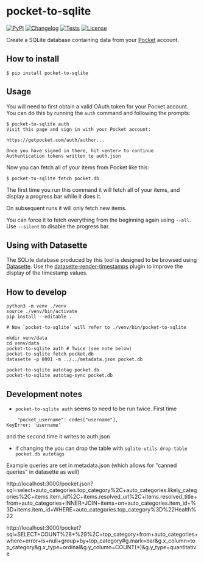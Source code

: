 # pocket-to-sqlite

[![PyPI](https://img.shields.io/pypi/v/pocket-to-sqlite.svg)](https://pypi.org/project/pocket-to-sqlite/)
[![Changelog](https://img.shields.io/github/v/release/dogsheep/pocket-to-sqlite?include_prereleases&label=changelog)](https://github.com/dogsheep/pocket-to-sqlite/releases)
[![Tests](https://github.com/dogsheep/pocket-to-sqlite/workflows/Test/badge.svg)](https://github.com/dogsheep/pocket-to-sqlite/actions?query=workflow%3ATest)
[![License](https://img.shields.io/badge/license-Apache%202.0-blue.svg)](https://github.com/dogsheep/pocket-to-sqlite/blob/main/LICENSE)

Create a SQLite database containing data from your [Pocket](https://getpocket.com/) account.

## How to install

    $ pip install pocket-to-sqlite

## Usage

You will need to first obtain a valid OAuth token for your Pocket account. You can do this by running the `auth` command and following the prompts:

    $ pocket-to-sqlite auth
    Visit this page and sign in with your Pocket account:

    https://getpocket.com/auth/author...

    Once you have signed in there, hit <enter> to continue
    Authentication tokens written to auth.json

Now you can fetch all of your items from Pocket like this:

    $ pocket-to-sqlite fetch pocket.db

The first time you run this command it will fetch all of your items, and display a progress bar while it does it.

On subsequent runs it will only fetch new items.

You can force it to fetch everything from the beginning again using `--all`. Use `--silent` to disable the progress bar.

## Using with Datasette

The SQLite database produced by this tool is designed to be browsed using [Datasette](https://datasette.readthedocs.io/). Use the [datasette-render-timestamps](https://github.com/simonw/datasette-render-timestamps) plugin to improve the display of the timestamp values.

## How to develop
```
python3 -m venv ./venv
source ./venv/bin/activate
pip install --editable .

# Now `pocket-to-sqlite` will refer to ./venv/bin/pocket-to-sqlite

mkdir venv/data
cd venv/data
pocket-to-sqlite auth # Twice (see note below)
pocket-to-sqlite fetch pocket.db
datasette -p 8001 -m ../../metadata.json pocket.db

pocket-to-sqlite autotag pocket.db
pocket-to-sqlite autotag-sync pocket.db
```

## Development notes

* `pocket-to-sqlite auth` seems to need to be run twice. First time

```
    "pocket_username": codes["username"],
KeyError: 'username'
```

and the second time it writes to auth.json

* if changing the you can drop the table with `sqlite-utils drop-table pocket.db autotags`

Example queries are set in metadata.json (which allows for "canned queries" in datasette as well)

http://localhost:3000/pocket.json?sql=select+auto_categories.top_category%2C+auto_categories.likely_categories%2C+items.item_id%2C+items.resolved_url%2C+items.resolved_title+from+auto_categories+INNER+JOIN+items+on+auto_categories.item_id+%3D+items.item_id+WHERE+auto_categories.top_category%3D%22Health%22

http://localhost:3000/pocket?sql=SELECT+COUNT%28*%29%2C+top_category+from+auto_categories+where+error+is+null+group+by+top_category#g.mark=bar&g.x_column=top_category&g.x_type=ordinal&g.y_column=COUNT(*)&g.y_type=quantitative
